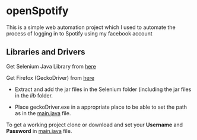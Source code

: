 # openSpotify
This is a simple web automation project which I used to automate the process of logging in to Spotify using my facebook account


## Libraries and Drivers
Get Selenium Java Library from [here](https://www.seleniumhq.org/download/)

Get Firefox (GeckoDriver) from [here](https://github.com/mozilla/geckodriver/releases/tag/v0.24.0)



- Extract and add the jar files in the Selenium folder (including the jar files in the *lib* folder.

- Place geckoDriver.exe in a appropriate place to be able to set the path as in the [main.java](src/Main.java) file.



To get a working project clone or download and set your **Username** and **Password** in [main.java](src/Main.java) file. 
